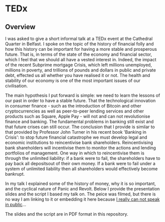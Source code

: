 # TEDx

## Overview

I was asked to give a short informal talk at a TEDx event at the Cathedral Quarter in Belfast. I spoke on the topic of the history of financial folly and how this history can be important for having a more stable and prosperous future. That is, in terms of the state of the economy and financial sector, which I feel that we should all have a vested interest in. Indeed, the impact of the recent Subprime mortgage Crisis, which left millions unemployed, millions in poverty, and trillions of pounds and dollars in public and private debt, effected us all whether you have realised it or not. The health and stability of our economy is one of the most important issues of our civilisation. 

The main hypothesis I put forward is simple: we need to learn the lessons of our past in order to have a stable future. That the technological innovation in consumer finance - such as the introduction of Bitcoin and other cryptocurrencies as well as peer-to-peer lending services and other products such as Square, Apple Pay - will not and can not revolutionise finance and banking. The fundamental problems in banking still exist and that future crises can still occur. The conclusion that I provide is similar to that provided by Professor John Turner in his recent book 'Banking in Crisis': to stop future financial catastrophe we must develop legal and economic institutions to reincentivise bank shareholders. Reincentivising bank shareholders will incentivise them to monitor the actions and lending portfolios of management. One way in which to reincentivise them is through the unlimited liability: if a bank were to fail, the shareholders have to pay back all depositsout of their own money. If a bank were to fail under a system of unlimited liability then all shareholders would effectively become bankrupt. 

In my talk I explained some of the history of money, why it is so important, and the cyclical nature of Panic and Revolt. Below I provide the presentation slides and the script I based my talk on. The peice was filmed, but there is no way I am linking to it or embedding it here because [I really can not speak in public](https://www.youtube.com/watch?v=lw1F__RjJ9w)... 

The slides and the script are in PDF format in this repository.
